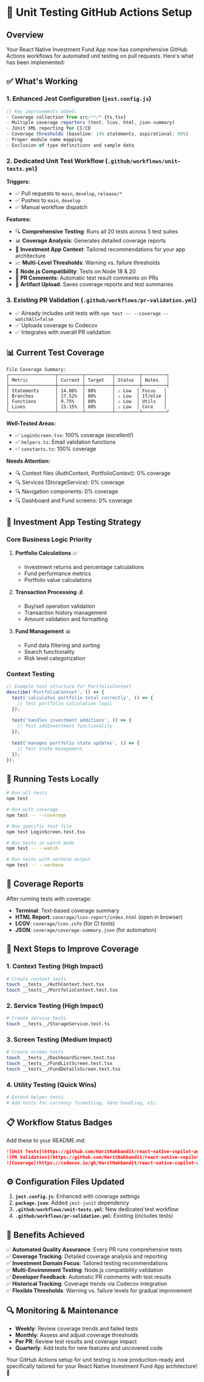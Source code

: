 # 🧪 Unit Testing GitHub Actions Setup

## Overview

Your React Native Investment Fund App now has comprehensive GitHub Actions workflows for automated unit testing on pull requests. Here's what has been implemented:

## ✅ What's Working

### 1. **Enhanced Jest Configuration** (`jest.config.js`)
```javascript
// Key improvements added:
- Coverage collection from src/**/*.{ts,tsx}
- Multiple coverage reporters (text, lcov, html, json-summary)
- JUnit XML reporting for CI/CD
- Coverage thresholds (baseline: 14% statements, aspirational: 80%)
- Proper module name mapping
- Exclusion of type definitions and sample data
```

### 2. **Dedicated Unit Test Workflow** (`.github/workflows/unit-tests.yml`)

**Triggers:**
- ✅ Pull requests to `main`, `develop`, `release/*`
- ✅ Pushes to `main`, `develop`
- ✅ Manual workflow dispatch

**Features:**
- 🔍 **Comprehensive Testing**: Runs all 20 tests across 5 test suites
- 📊 **Coverage Analysis**: Generates detailed coverage reports
- 🎯 **Investment App Context**: Tailored recommendations for your app architecture
- 📈 **Multi-Level Thresholds**: Warning vs. failure thresholds
- 🔄 **Node.js Compatibility**: Tests on Node 18 & 20
- 💬 **PR Comments**: Automatic test result comments on PRs
- 📁 **Artifact Upload**: Saves coverage reports and test summaries

### 3. **Existing PR Validation** (`.github/workflows/pr-validation.yml`)
- ✅ Already includes unit tests with `npm test -- --coverage --watchAll=false`
- ✅ Uploads coverage to Codecov
- ✅ Integrates with overall PR validation

## 📊 Current Test Coverage

```
File Coverage Summary:
┌─────────────────┬─────────┬──────────┬─────────┬─────────┐
│ Metric          │ Current │ Target   │ Status  │ Notes   │
├─────────────────┼─────────┼──────────┼─────────┼─────────┤
│ Statements      │ 14.86%  │ 80%      │ ⚠️ Low  │ Focus   │
│ Branches        │ 17.52%  │ 80%      │ ⚠️ Low  │ If/else │
│ Functions       │ 9.75%   │ 80%      │ ⚠️ Low  │ Utils   │
│ Lines           │ 15.15%  │ 80%      │ ⚠️ Low  │ Core    │
└─────────────────┴─────────┴──────────┴─────────┴─────────┘
```

**Well-Tested Areas:**
- ✅ `LoginScreen.tsx`: 100% coverage (excellent!)
- ✅ `helpers.ts`: Email validation functions
- ✅ `constants.ts`: 100% coverage

**Needs Attention:**
- 🔍 Context files (AuthContext, PortfolioContext): 0% coverage
- 🔍 Services (StorageService): 0% coverage  
- 🔍 Navigation components: 0% coverage
- 🔍 Dashboard and Fund screens: 0% coverage

## 🎯 Investment App Testing Strategy

### Core Business Logic Priority
1. **Portfolio Calculations** 📈
   - Investment returns and percentage calculations
   - Fund performance metrics
   - Portfolio value calculations

2. **Transaction Processing** 💰
   - Buy/sell operation validation
   - Transaction history management
   - Amount validation and formatting

3. **Fund Management** 📊
   - Fund data filtering and sorting
   - Search functionality
   - Risk level categorization

### Context Testing
```javascript
// Example test structure for PortfolioContext
describe('PortfolioContext', () => {
  test('calculates portfolio total correctly', () => {
    // Test portfolio calculation logic
  });
  
  test('handles investment additions', () => {
    // Test addInvestment functionality
  });
  
  test('manages portfolio state updates', () => {
    // Test state management
  });
});
```

## 🔧 Running Tests Locally

```bash
# Run all tests
npm test

# Run with coverage
npm test -- --coverage

# Run specific test file
npm test LoginScreen.test.tsx

# Run tests in watch mode
npm test -- --watch

# Run tests with verbose output
npm test -- --verbose
```

## 📝 Coverage Reports

After running tests with coverage:
- **Terminal**: Text-based coverage summary
- **HTML Report**: `coverage/lcov-report/index.html` (open in browser)
- **LCOV**: `coverage/lcov.info` (for CI tools)
- **JSON**: `coverage/coverage-summary.json` (for automation)

## 🚀 Next Steps to Improve Coverage

### 1. **Context Testing** (High Impact)
```bash
# Create context tests
touch __tests__/AuthContext.test.tsx
touch __tests__/PortfolioContext.test.tsx
```

### 2. **Service Testing** (High Impact)
```bash
# Create service tests  
touch __tests__/StorageService.test.ts
```

### 3. **Screen Testing** (Medium Impact)
```bash
# Create screen tests
touch __tests__/DashboardScreen.test.tsx
touch __tests__/FundListScreen.test.tsx
touch __tests__/FundDetailsScreen.test.tsx
```

### 4. **Utility Testing** (Quick Wins)
```bash
# Extend helper tests
# Add tests for currency formatting, date handling, etc.
```

## 📋 Workflow Status Badges

Add these to your README.md:

```markdown
![Unit Tests](https://github.com/HaritNakbandit/react-native-copilot-agent/workflows/Unit%20Tests/badge.svg)
![PR Validation](https://github.com/HaritNakbandit/react-native-copilot-agent/workflows/Pull%20Request%20Validation/badge.svg)
![Coverage](https://codecov.io/gh/HaritNakbandit/react-native-copilot-agent/branch/main/graph/badge.svg)
```

## ⚙️ Configuration Files Updated

1. **`jest.config.js`**: Enhanced with coverage settings
2. **`package.json`**: Added `jest-junit` dependency
3. **`.github/workflows/unit-tests.yml`**: New dedicated test workflow
4. **`.github/workflows/pr-validation.yml`**: Existing (includes tests)

## 🎉 Benefits Achieved

✅ **Automated Quality Assurance**: Every PR runs comprehensive tests  
✅ **Coverage Tracking**: Detailed coverage analysis and reporting  
✅ **Investment Domain Focus**: Tailored testing recommendations  
✅ **Multi-Environment Testing**: Node.js compatibility validation  
✅ **Developer Feedback**: Automatic PR comments with test results  
✅ **Historical Tracking**: Coverage trends via Codecov integration  
✅ **Flexible Thresholds**: Warning vs. failure levels for gradual improvement  

## 🔍 Monitoring & Maintenance

- **Weekly**: Review coverage trends and failed tests
- **Monthly**: Assess and adjust coverage thresholds
- **Per PR**: Review test results and coverage impact
- **Quarterly**: Add tests for new features and uncovered code

Your GitHub Actions setup for unit testing is now production-ready and specifically tailored for your React Native Investment Fund App architecture! 🚀
